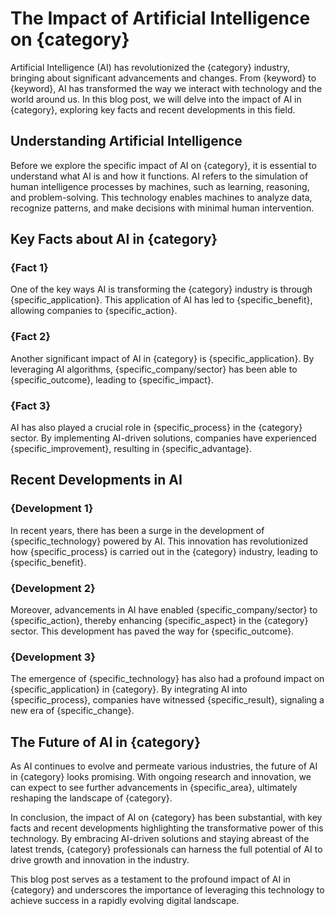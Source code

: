# The Impact of Artificial Intelligence on {category}

Artificial Intelligence (AI) has revolutionized the {category} industry, bringing about significant advancements and changes. From {keyword} to {keyword}, AI has transformed the way we interact with technology and the world around us. In this blog post, we will delve into the impact of AI in {category}, exploring key facts and recent developments in this field.

## Understanding Artificial Intelligence

Before we explore the specific impact of AI on {category}, it is essential to understand what AI is and how it functions. AI refers to the simulation of human intelligence processes by machines, such as learning, reasoning, and problem-solving. This technology enables machines to analyze data, recognize patterns, and make decisions with minimal human intervention.

## Key Facts about AI in {category}

### {Fact 1}

One of the key ways AI is transforming the {category} industry is through {specific_application}. This application of AI has led to {specific_benefit}, allowing companies to {specific_action}. 

### {Fact 2}

Another significant impact of AI in {category} is {specific_application}. By leveraging AI algorithms, {specific_company/sector} has been able to {specific_outcome}, leading to {specific_impact}.

### {Fact 3}

AI has also played a crucial role in {specific_process} in the {category} sector. By implementing AI-driven solutions, companies have experienced {specific_improvement}, resulting in {specific_advantage}.

## Recent Developments in AI

### {Development 1}

In recent years, there has been a surge in the development of {specific_technology} powered by AI. This innovation has revolutionized how {specific_process} is carried out in the {category} industry, leading to {specific_benefit}.

### {Development 2}

Moreover, advancements in AI have enabled {specific_company/sector} to {specific_action}, thereby enhancing {specific_aspect} in the {category} sector. This development has paved the way for {specific_outcome}.

### {Development 3}

The emergence of {specific_technology} has also had a profound impact on {specific_application} in {category}. By integrating AI into {specific_process}, companies have witnessed {specific_result}, signaling a new era of {specific_change}.

## The Future of AI in {category}

As AI continues to evolve and permeate various industries, the future of AI in {category} looks promising. With ongoing research and innovation, we can expect to see further advancements in {specific_area}, ultimately reshaping the landscape of {category}.

In conclusion, the impact of AI on {category} has been substantial, with key facts and recent developments highlighting the transformative power of this technology. By embracing AI-driven solutions and staying abreast of the latest trends, {category} professionals can harness the full potential of AI to drive growth and innovation in the industry.

This blog post serves as a testament to the profound impact of AI in {category} and underscores the importance of leveraging this technology to achieve success in a rapidly evolving digital landscape.